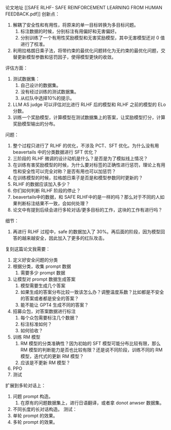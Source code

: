 论文地址 [[SAFE RLHF- SAFE REINFORCEMENT LEARNING FROM HUMAN FEEDBACK.pdf]]
创新点：
1. 解耦了安全性和有用性，将原来的单一目标转换为多目标问题。
   1. 标注数据的时候，分别标注有用偏好和无害偏好。
   2. 分别训练了一个有用性奖励模型和无害奖励模型，其中无害模型还对 0 值进行了校准。
2. 利用拉格朗日乘子法，将带约束的最优化问题转化为无约束的最优化问题，交替更新模型参数和惩罚因子，使得模型更快的收敛。

评估方面：
1. 测试数据集：
   1. 自己设计的数据集。
   2. 没有经过训练的测试数据集。
   3. 从红队中选择10%的提示。
2. LLM AS judge 可以评估对比进行 RLHF 后的模型和 RLHF 之前的模型的 ELo 分数。
3. 训练一个奖励模型，计算模型在测试数据集上的答案，让奖励模型打分，计算奖励模型输出的分布。

问题：
1. 整个过程只进行了 RLHF 的优化，不涉及 PCT、SFT 优化。为什么没有用 beavertails 中的分类数据进行 SFT 优化？
2. 三阶段的 RLHF 微调的设计动机是什么？是否是为了模拟线上情况？
3. 在训练有害奖励模型的时候，为什么要对标签的正确性进行惩罚，理论上有用性和安全性可以完全对称？是否有用也可以加惩罚？
4. 在训练模型的时候，拉格朗日乘子是否是和模型参数同时更新的？
5. RLHF 的数据应该加入多少？
6. 你们如何判断 RLHF 阶段的停止？
7. beavertails中的数据，和 SAFE RLHF中的是一样的吗？那么对于不同的人如果判断标注结果不一致，会如何处理？ 
8. 论文中有提到后续会进行多轮对话/更多目标的工作，这块的工作有进行吗？

细节：
1. 再进行 RLHF 过程中，safe 的数据加入了 30%。再后面的阶段，因为模型回答的越来越安全，因此加入了更多的红队攻击。


复刻这篇论文我需要：
1. 定义好安全问题的分类
2. 根据分类，收集 prompt 数据
	1. 需要多少 prompt 数据
3. 让模型对 prompt 数据生成答案
	1. 模型需要生成几个答案
	2. 如果生成的答案分布比较一致该怎么办？调整温度系数？比如都是不安全的答案或者都是安全的答案？
	3. 能不能让 GPT4 生成不同的答案？
4. 招募众包，对答案数据进行标注
	1. 每个众包需要标注几个数据？
	2. 标注标准如何？
	3. 如何验收？
5. 训练 RM 模型
	1. RM 模型的分类准确性？因为初始的 SFT 模型可能分布比较有限，那么 RM 模型的判断能力是否也比较有限？还是说不同阶段，训练不同的 RM 模型，迭代式的更新 RM 模型？
	2. 应该是不更新 RM 模型？
6. PPO
7. 测试

扩展到多轮对话上：
1. 问题 prompt 构造。
	1. 在原有的问题数据集上，进行日语翻译，或者拿 donot anwser 数据集。
2. 不同长度的长对话构造。
测试：
1. 单轮 prompt 的效果。
2. 多轮 prompt 的效果。

